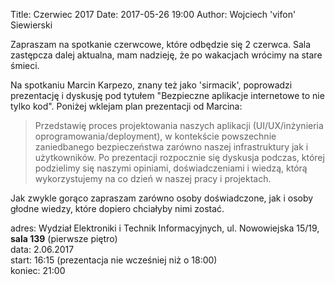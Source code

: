 Title: Czerwiec 2017
Date: 2017-05-26 19:00
Author: Wojciech 'vifon' Siewierski

Zapraszam na spotkanie czerwcowe, które odbędzie się 2 czerwca. Sala
zastępcza dalej aktualna, mam nadzieję, że po wakacjach wrócimy na
stare śmieci.

Na spotkaniu Marcin Karpezo, znany też jako 'sirmacik', poprowadzi
prezentację i dyskusję pod tytułem "Bezpieczne aplikacje internetowe
to nie tylko kod". Poniżej wklejam plan prezentacji od Marcina:

> Przedstawię proces projektowania naszych aplikacji (UI/UX/inżynieria
> oprogramowania/deployment), w kontekście powszechnie zaniedbanego
> bezpieczeństwa zarówno naszej infrastruktury jak i użytkowników. Po
> prezentacji rozpocznie się dyskusja podczas, której podzielimy się
> naszymi opiniami, doświadczeniami i wiedzą, którą wykorzystujemy na
> co dzień w naszej pracy i projektach.

Jak zwykle gorąco zapraszam zarówno osoby doświadczone, jak i osoby
głodne wiedzy, które dopiero chciałyby nimi zostać.

adres: Wydział Elektroniki i Technik Informacyjnych, ul. Nowowiejska 15/19, **sala 139** (pierwsze piętro)  
data: 2.06.2017  
start: 16:15 (prezentacja nie wcześniej niż o 18:00)  
koniec: 21:00
